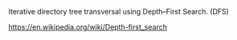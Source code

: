 Iterative directory tree transversal using Depth–First Search. (DFS)


https://en.wikipedia.org/wiki/Depth-first_search